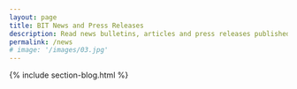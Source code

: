 ```yaml
---
layout: page
title: BIT News and Press Releases
description: Read news bulletins, articles and press releases published by BIT. 
permalink: /news
# image: '/images/03.jpg'
---
```


{% include section-blog.html %}